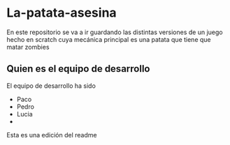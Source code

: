 # La-patata-asesina
En este repositorio se va a ir guardando las distintas versiones de un juego hecho en scratch cuya mecánica principal es una patata que tiene que matar zombies

## Quien es el equipo de desarrollo
El equipo de desarrollo ha sido
 - Paco
 - Pedro
 - Lucia
 - 
Esta es una edición del readme
